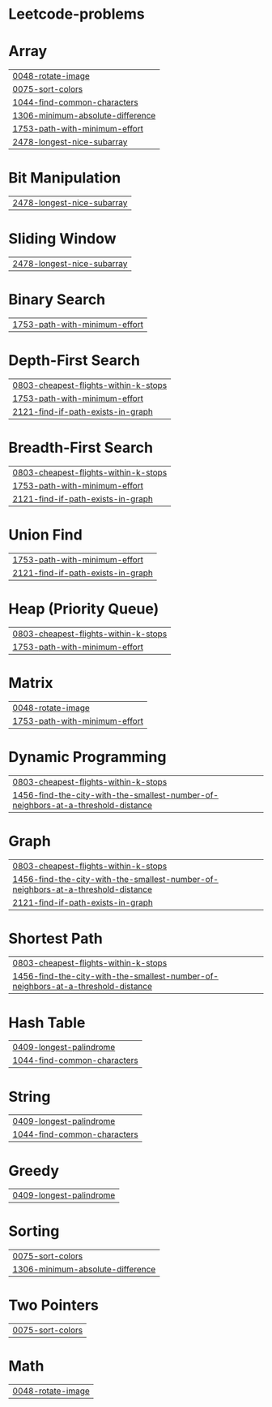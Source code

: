 # Leetcode-problems


# Array
|  |
| ------- |
| [0048-rotate-image](https://github.com/AvanishShukla20/Leetcode-problems/tree/master/0048-rotate-image) |
| [0075-sort-colors](https://github.com/AvanishShukla20/Leetcode-problems/tree/master/0075-sort-colors) |
| [1044-find-common-characters](https://github.com/AvanishShukla20/Leetcode-problems/tree/master/1044-find-common-characters) |
| [1306-minimum-absolute-difference](https://github.com/AvanishShukla20/Leetcode-problems/tree/master/1306-minimum-absolute-difference) |
| [1753-path-with-minimum-effort](https://github.com/AvanishShukla20/Leetcode-problems/tree/master/1753-path-with-minimum-effort) |
| [2478-longest-nice-subarray](https://github.com/AvanishShukla20/Leetcode-problems/tree/master/2478-longest-nice-subarray) |
# Bit Manipulation
|  |
| ------- |
| [2478-longest-nice-subarray](https://github.com/AvanishShukla20/Leetcode-problems/tree/master/2478-longest-nice-subarray) |
# Sliding Window
|  |
| ------- |
| [2478-longest-nice-subarray](https://github.com/AvanishShukla20/Leetcode-problems/tree/master/2478-longest-nice-subarray) |
# Binary Search
|  |
| ------- |
| [1753-path-with-minimum-effort](https://github.com/AvanishShukla20/Leetcode-problems/tree/master/1753-path-with-minimum-effort) |
# Depth-First Search
|  |
| ------- |
| [0803-cheapest-flights-within-k-stops](https://github.com/AvanishShukla20/Leetcode-problems/tree/master/0803-cheapest-flights-within-k-stops) |
| [1753-path-with-minimum-effort](https://github.com/AvanishShukla20/Leetcode-problems/tree/master/1753-path-with-minimum-effort) |
| [2121-find-if-path-exists-in-graph](https://github.com/AvanishShukla20/Leetcode-problems/tree/master/2121-find-if-path-exists-in-graph) |
# Breadth-First Search
|  |
| ------- |
| [0803-cheapest-flights-within-k-stops](https://github.com/AvanishShukla20/Leetcode-problems/tree/master/0803-cheapest-flights-within-k-stops) |
| [1753-path-with-minimum-effort](https://github.com/AvanishShukla20/Leetcode-problems/tree/master/1753-path-with-minimum-effort) |
| [2121-find-if-path-exists-in-graph](https://github.com/AvanishShukla20/Leetcode-problems/tree/master/2121-find-if-path-exists-in-graph) |
# Union Find
|  |
| ------- |
| [1753-path-with-minimum-effort](https://github.com/AvanishShukla20/Leetcode-problems/tree/master/1753-path-with-minimum-effort) |
| [2121-find-if-path-exists-in-graph](https://github.com/AvanishShukla20/Leetcode-problems/tree/master/2121-find-if-path-exists-in-graph) |
# Heap (Priority Queue)
|  |
| ------- |
| [0803-cheapest-flights-within-k-stops](https://github.com/AvanishShukla20/Leetcode-problems/tree/master/0803-cheapest-flights-within-k-stops) |
| [1753-path-with-minimum-effort](https://github.com/AvanishShukla20/Leetcode-problems/tree/master/1753-path-with-minimum-effort) |
# Matrix
|  |
| ------- |
| [0048-rotate-image](https://github.com/AvanishShukla20/Leetcode-problems/tree/master/0048-rotate-image) |
| [1753-path-with-minimum-effort](https://github.com/AvanishShukla20/Leetcode-problems/tree/master/1753-path-with-minimum-effort) |
# Dynamic Programming
|  |
| ------- |
| [0803-cheapest-flights-within-k-stops](https://github.com/AvanishShukla20/Leetcode-problems/tree/master/0803-cheapest-flights-within-k-stops) |
| [1456-find-the-city-with-the-smallest-number-of-neighbors-at-a-threshold-distance](https://github.com/AvanishShukla20/Leetcode-problems/tree/master/1456-find-the-city-with-the-smallest-number-of-neighbors-at-a-threshold-distance) |
# Graph
|  |
| ------- |
| [0803-cheapest-flights-within-k-stops](https://github.com/AvanishShukla20/Leetcode-problems/tree/master/0803-cheapest-flights-within-k-stops) |
| [1456-find-the-city-with-the-smallest-number-of-neighbors-at-a-threshold-distance](https://github.com/AvanishShukla20/Leetcode-problems/tree/master/1456-find-the-city-with-the-smallest-number-of-neighbors-at-a-threshold-distance) |
| [2121-find-if-path-exists-in-graph](https://github.com/AvanishShukla20/Leetcode-problems/tree/master/2121-find-if-path-exists-in-graph) |
# Shortest Path
|  |
| ------- |
| [0803-cheapest-flights-within-k-stops](https://github.com/AvanishShukla20/Leetcode-problems/tree/master/0803-cheapest-flights-within-k-stops) |
| [1456-find-the-city-with-the-smallest-number-of-neighbors-at-a-threshold-distance](https://github.com/AvanishShukla20/Leetcode-problems/tree/master/1456-find-the-city-with-the-smallest-number-of-neighbors-at-a-threshold-distance) |
# Hash Table
|  |
| ------- |
| [0409-longest-palindrome](https://github.com/AvanishShukla20/Leetcode-problems/tree/master/0409-longest-palindrome) |
| [1044-find-common-characters](https://github.com/AvanishShukla20/Leetcode-problems/tree/master/1044-find-common-characters) |
# String
|  |
| ------- |
| [0409-longest-palindrome](https://github.com/AvanishShukla20/Leetcode-problems/tree/master/0409-longest-palindrome) |
| [1044-find-common-characters](https://github.com/AvanishShukla20/Leetcode-problems/tree/master/1044-find-common-characters) |
# Greedy
|  |
| ------- |
| [0409-longest-palindrome](https://github.com/AvanishShukla20/Leetcode-problems/tree/master/0409-longest-palindrome) |
# Sorting
|  |
| ------- |
| [0075-sort-colors](https://github.com/AvanishShukla20/Leetcode-problems/tree/master/0075-sort-colors) |
| [1306-minimum-absolute-difference](https://github.com/AvanishShukla20/Leetcode-problems/tree/master/1306-minimum-absolute-difference) |
# Two Pointers
|  |
| ------- |
| [0075-sort-colors](https://github.com/AvanishShukla20/Leetcode-problems/tree/master/0075-sort-colors) |
# Math
|  |
| ------- |
| [0048-rotate-image](https://github.com/AvanishShukla20/Leetcode-problems/tree/master/0048-rotate-image) |